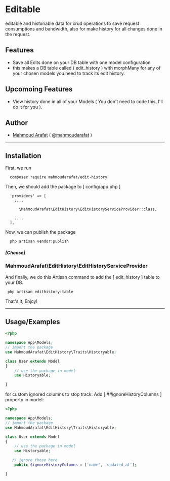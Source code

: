 
# Editable

editable and historiable data for crud operations to save request consumptions and bandwidth, also for make history for all changes done in the request.



## Features

- Save all Edits done on your DB table with one model configuration
- this makes a DB table called ( edit_history ) with morphMany for any of your chosen models you need to track its edit history.
## Upcomoing Features
- View history done in all of your Models ( You don't need to code this, I'll do it for you ).


## Author

- [Mahmoud Arafat](https://mahmoud-arafat.com)
   ( [@mahmoudarafat](https://github.com/mahmoudarafat) )


-----
## Installation

First, we run 
```
  composer require mahmoudarafat/edit-history
```

Then, we should add the package to [ config/app.php ]

```
  'providers' => [
    ....
   
      \MahmoudArafat\EditHistory\EditHistoryServiceProvider::class,
   
    ....
  ],
```
Now, we can publish the package

```
  php artisan vendor:publish
```
##### [Choose] 
  ### MahmoudArafat\EditHistory\EditHistoryServiceProvider


And finally, we do this Artisan command to add the [ edit_history ] table to your DB.
```
 php artisan edithistory:table
```
That's it, Enjoy!

------
## Usage/Examples

``` php
<?php

namespace App\Models;
// import the package
use MahmoudArafat\EditHistory\Traits\Historyable;

class User extends Model
{
    // use the package in model
    use Historyable;

}
```

for custom ignored columns to stop track:
Add [ ##ignoreHistoryColumns ] property in model: 

``` php
<?php

namespace App\Models;
// import the package
use MahmoudArafat\EditHistory\Traits\Historyable;

class User extends Model
{
    // use the package in model
    use Historyable;

   // ignore those here
    public $ignoreHistoryColumns = ['name', 'updated_at'];

}
```

